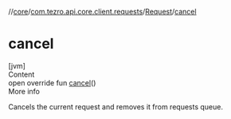 //[core](../../../index.md)/[com.tezro.api.core.client.requests](../index.md)/[Request](index.md)/[cancel](cancel.md)



# cancel  
[jvm]  
Content  
open override fun [cancel](cancel.md)()  
More info  


Cancels the current request and removes it from requests queue.

  



